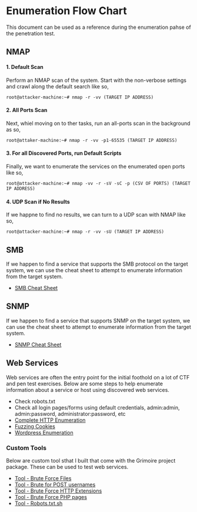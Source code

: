 # Enumeration Flow Chart
This document can be used as a reference during the enumeration pahse of the penetration test.
## NMAP
#### 1. Default Scan
Perform an NMAP scan of the system. Start with the non-verbose settings and crawl along the default search like so,
```
root@attacker-machine:~# nmap -r -vv (TARGET IP ADDRESS)
```
#### 2. All Ports Scan
Next, whiel moving on to ther tasks, run an all-ports scan in the background as so,
```
root@attaker-machine:~# nmap -r -vv -p1-65535 (TARGET IP ADDRESS)
```
#### 3. For all Discovered Ports, run Default Scripts
Finally, we want to enumerate the services on the enumerated open ports like so,
```
root@attacker-machine:~# nmap -vv -r -sV -sC -p (CSV OF PORTS) (TARGET IP ADDRESS)
```
#### 4. UDP Scan if No Results
If we happne to find no results, we can turn to a UDP scan with NMAP like so,
```
root@attacker-machine:~# nmap -r -vv -sU (TARGET IP ADDRESS)
```
## SMB
If we happen to find a service that supports the SMB protocol on the target system, we can use the cheat sheet to attempt to enumerate information from the target system.
* [SMB Cheat Sheet](https://github.com/weaknetlabs/Penetration-Testing-Grimoire/tree/master/Enumeration/SMB)

## SNMP
If we happen to find a service that supports SNMP on the target system, we can use the cheat sheet to attempt to enumerate information from the target system.
* [SNMP Cheat Sheet](https://github.com/weaknetlabs/Penetration-Testing-Grimoire/blob/master/Enumeration/snmp.md)

## Web Services
Web services are often the entry point for the initial foothold on a lot of CTF and pen test exercises. Below are some steps to help enumerate information about a service or host using discovered web services.
* Check robots.txt
* Check all login pages/forms using default credentials, admin:admin, admin:password, administrator:password, etc
* [Complete HTTP Enumeration](https://github.com/weaknetlabs/Penetration-Testing-Grimoire/blob/master/Enumeration/HTTP/http-enumeration.md)
* [Fuzzing Cookies](https://github.com/weaknetlabs/Penetration-Testing-Grimoire/blob/master/Enumeration/HTTP/fuzzing-cookies.md)
* [Wordpress Enumeration](https://github.com/weaknetlabs/Penetration-Testing-Grimoire/blob/master/Enumeration/HTTP/wordpress-cms.md)
### Custom Tools
Below are custom tool sthat I built that come with the Grimoire project package. These can be used to test web services.
* [Tool - Brute Force Files](https://github.com/weaknetlabs/Penetration-Testing-Grimoire/blob/master/Tools/bf-files-http.sh)
* [Tool - Brute for POST usernames](https://github.com/weaknetlabs/Penetration-Testing-Grimoire/blob/master/Tools/bf-http-post-usernames.sh)
* [Tool - Brute Force HTTP Extensions](https://github.com/weaknetlabs/Penetration-Testing-Grimoire/blob/master/Tools/http-ext-test.sh)
* [Tool - Brute Force PHP pages](https://github.com/weaknetlabs/Penetration-Testing-Grimoire/blob/master/Tools/php-get-bf.sh)
* [Tool - Robots.txt.sh](https://github.com/weaknetlabs/Penetration-Testing-Grimoire/blob/master/Tools/robots.txt.test.sh)

